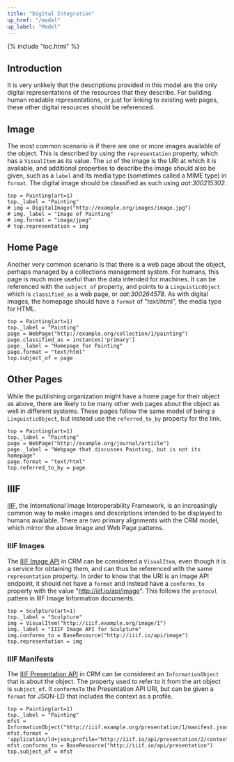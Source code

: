 ```yaml
---
title: "Digital Integration"
up_href: "/model"
up_label: "Model"
---
```


{% include "toc.html" %}

## Introduction

It is very unlikely that the descriptions provided in this model are the only digital representations of the resources that they describe.  For building human readable representations, or just for linking to existing web pages, these other digital resources should be referenced.

## Image 

The most common scenario is if there are one or more images available of the object. This is described by using the `representation` property, which has a `VisualItem` as its value. The `id` of the image is the URI at which it is available, and additional properties to describe the image should also be given, such as a `label` and its media type (sometimes called a MIME type) in `format`. The digital image should be classified as such using _aat:300215302_.


```crom
top = Painting(art=1)
top._label = "Painting"
# img = DigitalImage("http://example.org/images/image.jpg")
# img._label = "Image of Painting"
# img.format = "image/jpeg"
# top.representation = img
```

## Home Page

Another very common scenario is that there is a web page about the object, perhaps managed by a collections management system. For humans, this page is much more useful than the data intended for machines.  It can be referenced with the `subject_of` property, and points to a `LinguisticObject` which is `classified_as` a web page, or _aat:300264578_.  As with digital images, the homepage should have a `format` of "text/html", the media type for HTML.

```crom
top = Painting(art=1)
top._label = "Painting"
page = WebPage("http://example.org/collection/1/painting")
page.classified_as = instances['primary']
page._label = "Homepage for Painting"
page.format = "text/html"
top.subject_of = page
```

## Other Pages

While the publishing organization might have a home page for their object as above, there are likely to be many other web pages about the object as well in different systems.  These pages follow the same model of being a `LinguisticObject`, but instead use the `referred_to_by` property for the link. 

```crom
top = Painting(art=1)
top._label = "Painting"
page = WebPage("http://example.org/journal/article")
page._label = "Webpage that discusses Painting, but is not its homepage"
page.format = "text/html"
top.referred_to_by = page
```

## IIIF 

[IIIF](http://iiif.io/), the International Image Interoperability Framework, is an increasingly common way to make images and descriptions intended to be displayed to humans available. There are two primary alignments with the CRM model, which mirror the above Image and Web Page patterns.

### IIIF Images

The [IIIF Image API](http://iiif.io/api/image/) in CRM can be considered a `VisualItem`, even though it is a service for obtaining them, and can thus be referenced with the same `representation` property. In order to know that the URI is an Image API endpoint, it should not have a `format` and instead have a `conforms_to` property with the value "http://iiif.io/api/image".  This follows the `protocol` pattern in IIIF Image Information documents.

```crom
top = Sculpture(art=1)
top._label = "Sculpture"
img = VisualItem("http://iiif.example.org/image/1")
img._label = "IIIF Image API for Sculpture"
img.conforms_to = BaseResource("http://iiif.io/api/image")
top.representation = img
```

### IIIF Manifests 

The [IIIF Presentation API](http://iiif.io/api/presentation/) in CRM can be considered an `InformationObject` that is about the object.  The property used to refer to it from the art object is `subject_of`.  It `conformsTo` the Presentation API URI, but can be given a `format` for JSON-LD that includes the context as a profile.

```crom
top = Painting(art=1)
top._label = "Painting"
mfst = InformationObject("http://iiif.example.org/presentation/1/manifest.json")
mfst.format = 'application/ld+json;profile="http://iiif.io/api/presentation/2/context.json"'
mfst.conforms_to = BaseResource("http://iiif.io/api/presentation")
top.subject_of = mfst
```
